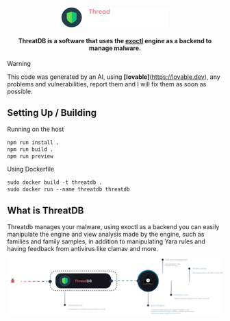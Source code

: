 <p align="center"><img src="assets/threatdb-icon.png" width=250 alt="exoctl Engine Banner"></p>

<h4 align="center">ThreatDB is a software that uses the <a href="https://github.com/exoctl/exoctl" >exoctl</a> engine as a backend to manage malware.</h4>

<p align="center">

</p>


> [!WARNING]  
> This code was generated by an AI, using **[lovable]**(https://lovable.dev), any problems and vulnerabilities, report them and I will fix them as soon as possible.


## Setting Up / Building

Running on the host

```
npm run install .
npm run build .
npm run preview
```

Using Dockerfile

```
sudo docker build -t threatdb .
sudo docker run --name threatdb threatdb
```

## What is ThreatDB

Threatdb manages your malware, using exoctl as a backend you can easily manipulate the engine and view analysis made by the engine, such as families and family samples, in addition to manipulating Yara rules and having feedback from antivirus like clamav and more.

![](assets/threatdb.png)



